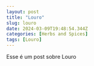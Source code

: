 ```yaml
---
layout: post
title: "Louro"
slug: louro
date: 2024-03-09T19:48:54.344Z
categories: [Herbs and Spices]
tags: [Louro]
---
```

Esse é um post sobre Louro